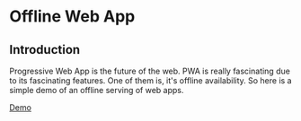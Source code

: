 # Offline Web App

## Introduction

Progressive Web App is the future of the web. PWA is really fascinating due to its fascinating features. One of them is, it's offline availability. So here is a simple demo of an offline serving of web apps.

[Demo](https://binayak.codes/offline-app-tutorial/)


